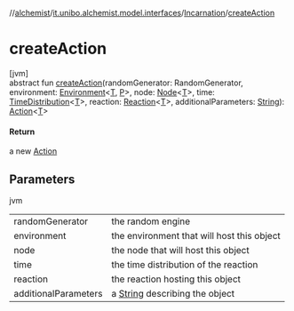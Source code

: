 //[alchemist](../../../index.md)/[it.unibo.alchemist.model.interfaces](../index.md)/[Incarnation](index.md)/[createAction](create-action.md)

# createAction

[jvm]\
abstract fun [createAction](create-action.md)(randomGenerator: RandomGenerator, environment: [Environment](../-environment/index.md)<[T](../-node/index.md), [P](index.md)>, node: [Node](../-node/index.md)<[T](../-node/index.md)>, time: [TimeDistribution](../-time-distribution/index.md)<[T](../-node/index.md)>, reaction: [Reaction](../-reaction/index.md)<[T](../-node/index.md)>, additionalParameters: [String](https://docs.oracle.com/javase/8/docs/api/java/lang/String.html)): [Action](../-action/index.md)<[T](../-node/index.md)>

#### Return

a new [Action](../-action/index.md)

## Parameters

jvm

| | |
|---|---|
| randomGenerator | the random engine |
| environment | the environment that will host this object |
| node | the node that will host this object |
| time | the time distribution of the reaction |
| reaction | the reaction hosting this object |
| additionalParameters | a [String](https://docs.oracle.com/javase/8/docs/api/java/lang/String.html) describing the object |
